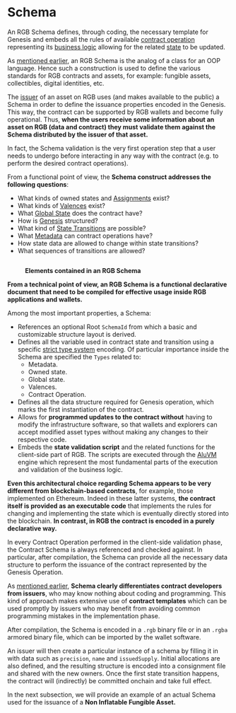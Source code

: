 # Schema

An RGB Schema defines, through coding, the necessary template for Genesis and embeds all the rules of available [contract operation](../../annexes/glossary.md#contract-operation) representing its [business logic](../../annexes/glossary.md#business-logic) allowing for the related [state](../../annexes/glossary.md#contract-state) to be updated.

As [mentioned earlier](../schema-interface.md), an RGB Schema is the analog of a class for an OOP language. Hence such a construction is used to define the various standards for RGB contracts and assets, for example: fungible assets, collectibles, digital identities, etc.

The [issuer](../../annexes/glossary.md#contract-participant) of an asset on RGB uses (and makes available to the public) a Schema in order to define the issuance properties encoded in the Genesis. This way, the contract can be supported by RGB wallets and become fully operational. Thus, **when the users receive some information about an asset on RGB (data and contract) they must validate them against the Schema distributed by the issuer of that asset.**

In fact, the Schema validation is the very first operation step that a user needs to undergo before interacting in any way with the contract (e.g. to perform the desired contract operations).

From a functional point of view, the **Schema construct addresses the following questions**:

* What kinds of owned states and [Assignments](../../annexes/glossary.md#assignment) exist?
* What kinds of [Valences](../../annexes/glossary.md#valency) exist?
* What [Global State](../../rgb-state-and-operations/components-of-a-contract-operation.md#global-state) does the contract have?
* How is [Genesis](../../annexes/glossary.md#genesis) structured?
* What kind of [State Transitions](../../annexes/glossary.md#state-transition) are possible?
* What [Metadata](../../rgb-state-and-operations/components-of-a-contract-operation.md#metadata) can contract operations have?
* How state data are allowed to change within state transitions?
* What sequences of transitions are allowed?

<figure><img src="../../.gitbook/assets/schema-components (2).png" alt=""><figcaption><p><strong>Elements contained in an RGB Schema</strong></p></figcaption></figure>

**From a technical point of view, an RGB Schema is a functional declarative document that need to be compiled for effective usage inside RGB applications and wallets.**

Among the most important properties, a Schema:

* References an optional Root `SchemaId` from which a basic and customizable structure layout is derived.
* Defines all the variable used in contract state and transition using a specific [strict type system](https://www.strict-types.org/) encoding. Of particular importance inside the Schema are specified the `Types` related to:
  * Metadata.
  * Owned state.
  * Global state.
  * Valences.
  * Contract Operation.
* Defines all the data structure required for Genesis operation, which marks the first instantiation of the contract.
* Allows for **programmed updates to the contract without** having to modify the infrastructure software, so that wallets and explorers can accept modified asset types without making any changes to their respective code.
* Embeds the **state validation script** and the related functions for the client-side part of RGB. The scripts are executed through the [AluVM](../../annexes/glossary.md#aluvm) engine which represent the most fundamental parts of the execution and validation of the business logic.

**Even this architectural choice regarding Schema appears to be very different from blockchain-based contracts**, for example, those implemented on Ethereum. Indeed in these latter systems, **the contract itself is provided as an executable code** that implements the rules for changing and implementing the state which is eventually directly stored into the blockchain. **In contrast, in RGB the contract is encoded in a purely declarative way.**

In every Contract Operation performed in the client-side validation phase, the Contract Schema is always referenced and checked against. In particular, after compilation, the Schema can provide all the necessary data structure to perform the issuance of the contract represented by the Genesis Operation.

As [mentioned earlier](../../rgb-state-and-operations/features-of-rgb-state.md#the-validation-ownership-paradigm-in-rgb), **Schema clearly differentiates contract developers from issuers**, who may know nothing about coding and programming. This kind of approach makes extensive use of **contract templates** which can be used promptly by issuers who may benefit from avoiding common programming mistakes in the implementation phase.

After compilation, the Schema is encoded in a `.rgb` binary file or in an `.rgba` armored binary file, which can be imported by the wallet software. 

An issuer will then create a particular instance of a schema by filling it in with data such as `precision`, `name` and `issuedSupply`. Initial allocations are also defined, and the resulting structure is encoded into a consignment file and shared with the new owners. Once the first state transition happens, the contract will (indirectly) be committed onchain and take full effect.

In the next subsection, we will provide an example of an actual Schema used for the issuance of a **Non Inflatable Fungible Asset.**
